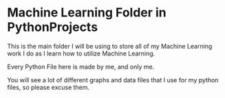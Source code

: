 # Machine Learning Folder in PythonProjects

This is the main folder I will be using to store all of my Machine Learning work I do as I learn how to utilize Machine Learning.

Every Python File here is made by me, and only me.

You will see a lot of different graphs and data files that I use for my python files, so please excuse them.